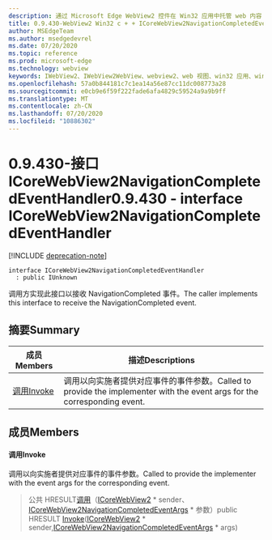```yaml
---
description: 通过 Microsoft Edge WebView2 控件在 Win32 应用中托管 web 内容
title: 0.9.430-WebView2 Win32 c + + ICoreWebView2NavigationCompletedEventHandler
author: MSEdgeTeam
ms.author: msedgedevrel
ms.date: 07/20/2020
ms.topic: reference
ms.prod: microsoft-edge
ms.technology: webview
keywords: IWebView2、IWebView2WebView、webview2、web 视图、win32 应用、win32、edge、ICoreWebView2、ICoreWebView2Host、浏览器控件、边缘 html
ms.openlocfilehash: 57a0b844181c7c1ea14a56e87cc11dc008773a28
ms.sourcegitcommit: e0cb9e6f59f222fade6afa4829c59524a9a9b9ff
ms.translationtype: MT
ms.contentlocale: zh-CN
ms.lasthandoff: 07/20/2020
ms.locfileid: "10886302"
---
```

# <span data-ttu-id="91598-104">0.9.430-接口 ICoreWebView2NavigationCompletedEventHandler</span><span class="sxs-lookup"><span data-stu-id="91598-104">0.9.430 - interface ICoreWebView2NavigationCompletedEventHandler</span></span> 

[!INCLUDE [deprecation-note](../../includes/deprecation-note.md)]

```
interface ICoreWebView2NavigationCompletedEventHandler
  : public IUnknown
```

<span data-ttu-id="91598-105">调用方实现此接口以接收 NavigationCompleted 事件。</span><span class="sxs-lookup"><span data-stu-id="91598-105">The caller implements this interface to receive the NavigationCompleted event.</span></span>

## <span data-ttu-id="91598-106">摘要</span><span class="sxs-lookup"><span data-stu-id="91598-106">Summary</span></span>

 <span data-ttu-id="91598-107">成员</span><span class="sxs-lookup"><span data-stu-id="91598-107">Members</span></span>                        | <span data-ttu-id="91598-108">描述</span><span class="sxs-lookup"><span data-stu-id="91598-108">Descriptions</span></span>
--------------------------------|---------------------------------------------
[<span data-ttu-id="91598-109">调用</span><span class="sxs-lookup"><span data-stu-id="91598-109">Invoke</span></span>](#invoke) | <span data-ttu-id="91598-110">调用以向实施者提供对应事件的事件参数。</span><span class="sxs-lookup"><span data-stu-id="91598-110">Called to provide the implementer with the event args for the corresponding event.</span></span>

## <span data-ttu-id="91598-111">成员</span><span class="sxs-lookup"><span data-stu-id="91598-111">Members</span></span>

#### <span data-ttu-id="91598-112">调用</span><span class="sxs-lookup"><span data-stu-id="91598-112">Invoke</span></span> 

<span data-ttu-id="91598-113">调用以向实施者提供对应事件的事件参数。</span><span class="sxs-lookup"><span data-stu-id="91598-113">Called to provide the implementer with the event args for the corresponding event.</span></span>

> <span data-ttu-id="91598-114">公共 HRESULT[调用](#invoke)（[ICoreWebView2](ICoreWebView2.md) \* sender、[ICoreWebView2NavigationCompletedEventArgs](ICoreWebView2NavigationCompletedEventArgs.md) \* 参数）</span><span class="sxs-lookup"><span data-stu-id="91598-114">public HRESULT [Invoke](#invoke)([ICoreWebView2](ICoreWebView2.md) \* sender,[ICoreWebView2NavigationCompletedEventArgs](ICoreWebView2NavigationCompletedEventArgs.md) \* args)</span></span>

